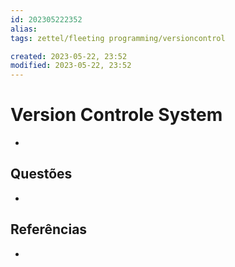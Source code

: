 ```yaml
---
id: 202305222352
alias: 
tags: zettel/fleeting programming/versioncontrol

created: 2023-05-22, 23:52
modified: 2023-05-22, 23:52
---
```

# Version Controle System
<!-- Main content of my thoughts really -->

- 

## Questões
<!-- What remains for you to consider? --> 

- 

## Referências
<!-- Links to pages not referenced in the content -->

- 
